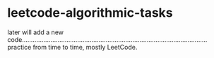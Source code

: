 # leetcode-algorithmic-tasks

later will add a new code........................................................................................................
practice from time to time,
mostly LeetCode.


